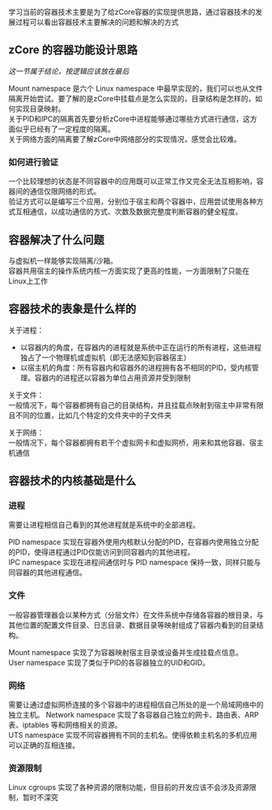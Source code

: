 学习当前的容器技术主要是为了给zCore容器的实现提供思路，通过容器技术的发展过程可以看出容器技术主要解决的问题和解决的方式

## zCore 的容器功能设计思路

*这一节属于结论，按逻辑应该放在最后*

Mount namespace 是六个 Linux namespace 中最早实现的，我们可以也从文件隔离开始尝试。要了解的是zCore中挂载点是怎么实现的，目录结构是怎样的，如何实现目录映射。  
关于PID和IPC的隔离首先要分析zCore中进程能够通过哪些方式进行通信，这方面似乎已经有了一定程度的隔离。  
关于网络方面的隔离要了解zCore中网络部分的实现情况，感觉会比较难。  

### 如何进行验证

一个比较理想的状态是不同容器中的应用既可以正常工作又完全无法互相影响，容器间的通信仅限网络的形式。  
验证方式可以是编写三个应用，分别位于宿主和两个容器中，应用尝试使用各种方式互相通信，以成功通信的方式、次数及数据完整度判断容器的健全程度。

## 容器解决了什么问题

与虚拟机一样能够实现隔离/沙箱。  
容器共用宿主的操作系统内核一方面实现了更高的性能，一方面限制了只能在Linux上工作

## 容器技术的表象是什么样的

关于进程：  
- 以容器内的角度，在容器内的进程就是系统中正在运行的所有进程，这些进程独占了一个物理机或虚拟机（即无法感知到容器宿主）
- 以宿主机的角度：所有容器内和容器外的进程拥有各不相同的PID，受内核管理。容器内的进程还以容器为单位占用资源并受到限制

关于文件：  
一般情况下，每个容器都拥有自己的目录结构，并且挂载点映射到宿主中非常有限且不同的位置，比如几个特定的文件夹中的子文件夹

关于网络：  
一般情况下，每个容器都拥有若干个虚拟网卡和虚拟网桥，用来和其他容器、宿主机通信

## 容器技术的内核基础是什么

### 进程

需要让进程相信自己看到的其他进程就是系统中的全部进程。  

PID namespace 实现在容器外使用内核默认分配的PID，在容器内使用独立分配的PID，使得进程通过PID仅能访问到同容器内的其他进程。  
IPC namespace 实现在进程间通信时与 PID namespace 保持一致，同样只能与同容器的其他进程通信。  

### 文件

一般容器管理器会以某种方式（分层文件）在文件系统中存储各容器的根目录，与其他位置的配置文件目录、日志目录、数据目录等映射组成了容器内看到的目录结构。

Mount namespace 实现了为容器映射宿主目录或设备并生成挂载点信息。  
User namespace 实现了类似于PID的各容器独立的UID和GID。  

### 网络

需要让通过虚拟网桥连接的多个容器中的进程相信自己所处的是一个局域网络中的独立主机。
Network namespace 实现了各容器自己独立的网卡、路由表、ARP 表、iptables 等和网络相关的资源。  
UTS namespace 实现不同容器拥有不同的主机名。使得依赖主机名的多机应用可以正确的互相连接。  

### 资源限制

Linux cgroups 实现了各种资源的限制功能，但目前的开发应该不会涉及资源限制，暂时不深究